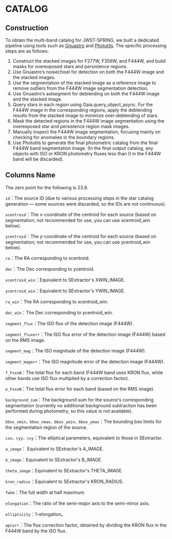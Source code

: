 # CATALOG

## Construction
To obtain the multi-band catalog for JWST-SPRING, we built a dedicated pipeline using tools such as 
[Gnuastro](https://www.gnu.org/software/gnuastro/) and 
[Photutils](https://photutils.readthedocs.io/en/stable/index.html). The specific processing steps are as follows:

1. Construct the stacked images for F277W, F356W, and F444W, and build masks for overexposed stars and persistence 
regions.
2. Use Gnuastro’s noisechisel for detection on both the F444W image and the stacked images.
3. Use the segmentation of the stacked image as a reference image to remove outliers from the F444W image segmentation 
detection.
4. Use Gnuastro’s astsegment for deblending on both the F444W image and the stacked image.
5. Query stars in each region using Gaia.query_object_async. For the F444W image in the corresponding regions, apply the 
deblending results from the stacked image to minimize over-deblending of stars.
6. Mask the detected regions in the F444W image segmentation using the overexposed star and persistence region mask 
images.
7. Manually inspect the F444W image segmentation, focusing mainly on checking for anomalies in the boundary regions.
8. Use Photutils to generate the final photometric catalog from the final F444W band segmentation image. (In the final 
output catalog, any objects with ISO or KRON photometry fluxes less than 0 in the F444W band will be discarded).

## Columns Name

The zero point for the following is 23.9.

`id`：The source ID (due to various processing steps in the star catalog generation — some sources were discarded, so 
the IDs are not continuous).

`xcentroid`：The x-coordinate of the centroid for each source (based on segmentation; not recommended for use, you can 
use xcentroid_win below).

`ycentroid`：The y-coordinate of the centroid for each source (based on segmentation; not recommended for use, you can 
use ycentroid_win below).

`ra`：The RA corresponding to xcentroid.

`dec`：The Dec corresponding to ycentroid.

`xcentroid_win`：Equivalent to SExtractor's XWIN_IMAGE.

`ycentroid_win`：Equivalent to SExtractor's YWIN_IMAGE.

`ra_win`：The RA corresponding to xcentroid_win.

`dec_win`：The Dec corresponding to ycentroid_win.

`segment_flux`：The ISO flux of the detection image (F444W).

`segment_fluxerr`：The ISO flux error of the detection image (F444W) based on the RMS image.

`segment_mag`：The ISO magnitude of the detection image (F444W).

`segment_magerr`：The ISO magnitude error of the detection image (F444W).

`f_FxxxW`：The total flux for each band (F444W band uses KRON flux, while other bands use ISO flux multiplied by a 
correction factor).

`e_FxxxW`：The total flux error for each band (based on the RMS image).

`background_sum`：The background sum for the source's corresponding segmentation (currently no additional background 
subtraction has been performed during photometry, so this value is not available).

`bbox_xmin，bbox_xmax，bbox_ymin，bbox_ymax`：The bounding box limits for the segmentation region of the source.

`cxx，cyy，cxy`：The elliptical parameters, equivalent to those in SExtractor.

`a_image`： Equivalent to SExtractor's A_IMAGE.

`b_image`：Equivalent to SExtractor's B_IMAGE.

`theta_image`：Equivalent to SExtractor's THETA_IMAGE.

`kron_radius`：Equivalent to SExtractor's KRON_RADIUS.

`fwhm`：The full width at half maximum.

`elongation`：The ratio of the semi-major axis to the semi-minor axis.

`ellipticity`：1-elongation。

`apcorr`：The flux correction factor, obtained by dividing the KRON flux in the F444W band by the ISO flux.
